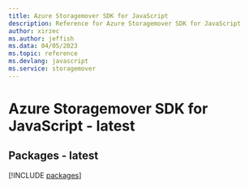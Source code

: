 ```yaml
---
title: Azure Storagemover SDK for JavaScript
description: Reference for Azure Storagemover SDK for JavaScript
author: xirzec
ms.author: jeffish
ms.data: 04/05/2023
ms.topic: reference
ms.devlang: javascript
ms.service: storagemover
---
```

# Azure Storagemover SDK for JavaScript - latest
## Packages - latest
[!INCLUDE [packages](storagemover-index.md)]
